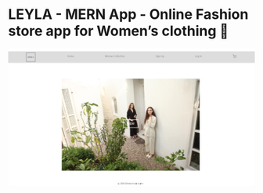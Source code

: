 # LEYLA - MERN App -  Online Fashion store app for Women’s clothing 👗

![homePage](frontend/public/images/homePage.jpg)
